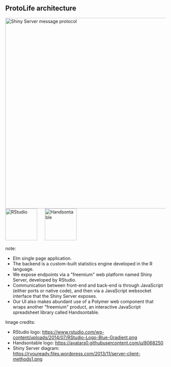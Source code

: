##  ProtoLife architecture

<img src="resources/server-client-methods1.png" alt="Shiny Server message protocol" style="border: none; width: 600px;"/>

<img src="resources/RStudio-Logo-Blue-Gradient.png" alt="RStudio" style="margin-right: 20px; border: none; height: 100px;"/>
<img src="resources/handsontable.png" alt="Handsontable" style="margin-right: 20px; border: none; height: 100px;"/>

note:
* Elm single page application.
* The backend is a custom-built statistics engine developed in the R language.
* We expose endpoints via a "freemium" web platform named Shiny Server, developed by RStudio.
* Communication between front-end and back-end is through JavaScript (either ports or native code), and
then via a JavaScript websocket interface that the Shiny Server exposes.
* Our UI also makes abundant use of a Polymer web component that wraps another "freemium" product,
an interactive JavaScript spreadsheet library called Handsontable.

Image credits:
* RStudio logo: https://www.rstudio.com/wp-content/uploads/2014/07/RStudio-Logo-Blue-Gradient.png
* Handsontable logo: https://avatars0.githubusercontent.com/u/8068250
* Shiny Server diagram: https://ryouready.files.wordpress.com/2013/11/server-client-methods1.png
